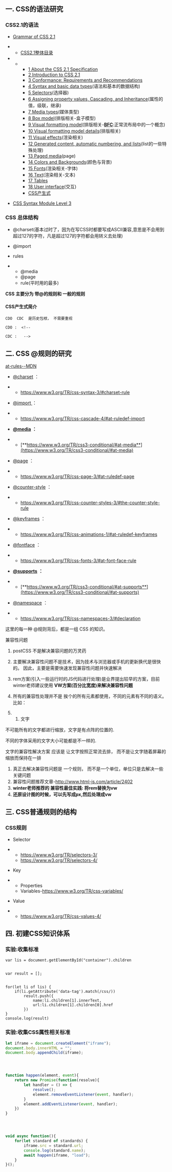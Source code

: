 ## 一. CSS的语法研究



### CSS2.1的语法

- [Grammar of CSS 2.1](https://www.w3.org/TR/CSS21/grammar.html#q25.0)

- - [CSS2.1整体目录](https://www.w3.org/TR/2011/REC-CSS2-20110607/#minitoc)

- - - [1 About the CSS 2.1 Specification](https://www.w3.org/TR/2011/REC-CSS2-20110607/about.html#q1.0)
    - [2 Introduction to CSS 2.1](https://www.w3.org/TR/2011/REC-CSS2-20110607/intro.html#q2.0)
    - [3 Conformance: Requirements and Recommendations](https://www.w3.org/TR/2011/REC-CSS2-20110607/conform.html#q3.0)
    - [4 Syntax and basic data types](https://www.w3.org/TR/2011/REC-CSS2-20110607/syndata.html#q4.0)(语法和基本的数据结构)
    - [5 Selectors](https://www.w3.org/TR/2011/REC-CSS2-20110607/selector.html#q5.0)(选择器)
    - [6 Assigning property values, Cascading, and Inheritance](https://www.w3.org/TR/2011/REC-CSS2-20110607/cascade.html#q6.0)(属性的值，级联，继承)
    - [7 Media types](https://www.w3.org/TR/2011/REC-CSS2-20110607/media.html#q7.0)(媒体类型)
    - [8 Box model](https://www.w3.org/TR/2011/REC-CSS2-20110607/box.html#box-model)(排版相关-盒子模型)
    - [9 Visual formatting model](https://www.w3.org/TR/2011/REC-CSS2-20110607/visuren.html#q9.0)(排版相关-**[BFC](https://www.w3.org/TR/2011/REC-CSS2-20110607/visuren.html#block-formatting)**:正常流布局中的一个概念)
    - [10 Visual formatting model details](https://www.w3.org/TR/2011/REC-CSS2-20110607/visudet.html#q10.0)(排版相关)
    - [11 Visual effects](https://www.w3.org/TR/2011/REC-CSS2-20110607/visufx.html#q11.0)(渲染相关)
    - [12 Generated content, automatic numbering, and lists](https://www.w3.org/TR/2011/REC-CSS2-20110607/generate.html#generated-text)(list的一些特殊处理)
    - [13 Paged media](https://www.w3.org/TR/2011/REC-CSS2-20110607/page.html#the-page)(page)
    - [14 Colors and Backgrounds](https://www.w3.org/TR/2011/REC-CSS2-20110607/colors.html#q14.0)(颜色与背景)
    - [15 Fonts](https://www.w3.org/TR/2011/REC-CSS2-20110607/fonts.html#q15.0)(渲染相关-字体)
    - [16 Text](https://www.w3.org/TR/2011/REC-CSS2-20110607/text.html#q16.0)(渲染相关-文本)
    - [17 Tables](https://www.w3.org/TR/2011/REC-CSS2-20110607/tables.html#q17.0)
    - [18 User interface](https://www.w3.org/TR/2011/REC-CSS2-20110607/ui.html#q18.0)(交互)
    - [CSS产生式](https://www.w3.org/TR/2011/REC-CSS2-20110607/grammar.html#q25.0)

- [CSS Syntax Module Level 3](https://www.w3.org/TR/css-syntax-3/)





### CSS 总体结构

- @charset(基本过时了，因为在写CSS时都要写成ASCII兼容,意思是不会用到超过127的字符，凡是超过127的字符都会用转义去处理)
- @import
- rules

- - @media
  - @page
  - rule(平时用的最多)



**CSS  主要分为 带@的规则和 一般的规则**



#### CSS产生式简介

```
CDO  CDC  是历史包袱， 不需要重视

CDO :  <!--

CDC :   -->
```

## 二. CSS @规则的研究



[at-rules--MDN](https://developer.mozilla.org/en-US/docs/Web/CSS/At-rule)



- [@charset](https://www.w3.org/TR/css-syntax-3/) ：

- - https://www.w3.org/TR/css-syntax-3/#charset-rule

- [@import ](https://www.w3.org/TR/css-cascade-4/)：

- - https://www.w3.org/TR/css-cascade-4/#at-ruledef-import

- [**@media**](https://www.w3.org/TR/css3-conditional/) **：**

- - [**https://www.w3.org/TR/css3-conditional/#at-media**](https://www.w3.org/TR/css3-conditional/#at-media)

- [@page](https://www.w3.org/TR/css-page-3/) ：

- - https://www.w3.org/TR/css-page-3/#at-ruledef-page

- [@counter-style](https://www.w3.org/TR/css-counter-styles-3/) ：

- - https://www.w3.org/TR/css-counter-styles-3/#the-counter-style-rule

- [@keyframes](https://www.w3.org/TR/css-animations-1/) ：

- - https://www.w3.org/TR/css-animations-1/#at-ruledef-keyframes

- [@fontface](https://www.w3.org/TR/css-fonts-3/) ：

- - https://www.w3.org/TR/css-fonts-3/#at-font-face-rule

- [**@supports**](https://www.w3.org/TR/css3-conditional/) **：**

- - [**https://www.w3.org/TR/css3-conditional/#at-supports**](https://www.w3.org/TR/css3-conditional/#at-supports)

- [@namespace](https://www.w3.org/TR/css-namespaces-3/) ：

- - https://www.w3.org/TR/css-namespaces-3/#declaration





这里的每一种 @规则背后，都是一组 CSS 的知识。



兼容性问题

1. postCSS  不是解决兼容问题的万灵药
2. 主要解决兼容性问题不是技术，因为技术与浏览器或手机的更新换代是很快的。  因此，主要是需要快速发现兼容性问题并快速解决
3. rem方案(引入一些运行时的JS代码进行处理)是业界提出较早的方案，目前winter老师建议使用  **VW方案(百分比宽度)来解决兼容性问题**
4. 所有的兼容性处理并不是 挨个的所有元素都使用，不同的元素有不同的语义。比如：

1. 1. 文字

不可能所有的文字都进行缩放，文字是有点阵的位置的.

不同的字体采用的文字大小可能都是不一样的.

文字的兼容性解决方案  应该是 让文字按照正常流去排， 而不是让文字随着屏幕的缩放而保持在一排

1. 真正去解决兼容性问题是 一个规则，  而不是一个单位，单位只是去解决一些关键问题
2. 兼容性问题推荐文章-http://www.html-js.com/article/2402
3. **winter老师推荐的 兼容性最佳实践:  将rem替换为vw**
4. **还原设计图的时候，可以先写成px,然后处理成vw**







## 三. CSS普通规则的结构

### CSS规则

- Selector

- - https://www.w3.org/TR/selectors-3/
  - https://www.w3.org/TR/selectors-4/

- Key

- - Properties
  - Variables-https://www.w3.org/TR/css-variables/

- Value

- - https://www.w3.org/TR/css-values-4/





## 四. 初建CSS知识体系

### 实验:收集标准

```
var lis = document.getElementById("container").children


var result = [];


for(let li of lis) {
    if(li.getAttribute('data-tag').match(/css/))
        result.push({
            name:li.children[1].innerText,
            url:li.children[1].children[0].href
        })
}
console.log(result)
```

### 实验:收集CSS属性相关标准

```javascript
let iframe = document.createElement("iframe");
document.body.innerHTML = "";
document.body.appendChild(iframe);




function happen(element, event){
    return new Promise(function(resolve){
        let handler = () => {
            resolve();
            element.removeEventListener(event, handler);
        }
        element.addEventListener(event, handler);
    })
}




void async function(){
    for(let standard of standards) {
        iframe.src = standard.url;
        console.log(standard.name);
        await happen(iframe, "load");
    }
}();
```

